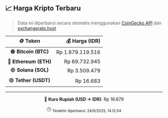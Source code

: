 

<!-- HARGA_KRIPTO -->
## 📈 Harga Kripto Terbaru

> Data ini diperbarui secara otomatis menggunakan [CoinGecko API](https://www.coingecko.com/) dan [exchangerate.host](https://exchangerate.host/)

<div align="center">

| 🪙 Token | 💰 Harga (IDR) |
|:------:|---------------:|
| 🟠 **Bitcoin (BTC)**   | Rp 1.879.119.516 |
| 🔵 **Ethereum (ETH)**  | Rp 69.732.945 |
| 🟣 **Solana (SOL)**    | Rp 3.509.479 |
| 🟢 **Tether (USDT)**   | Rp 16.683 |

---

💱 **Kurs Rupiah (USD → IDR)**: Rp 16.679

🕒 <sub>Terakhir diperbarui: 24/9/2025, 14.12.04</sub>

</div>
<!-- /HARGA_KRIPTO -->